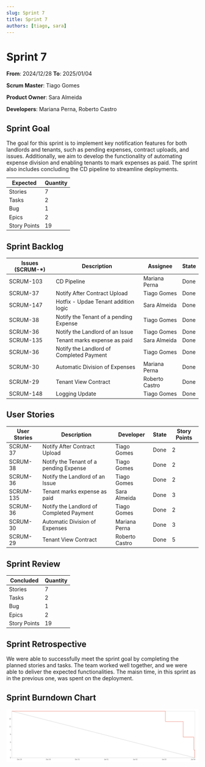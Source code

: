 ```yaml
---
slug: Sprint 7
title: Sprint 7
authors: [tiago, sara]
---
```


# Sprint 7

**From**: 2024/12/28
**To**: 2025/01/04

**Scrum Master**: Tiago Gomes

**Product Owner**: Sara Almeida

**Developers**: Mariana Perna, Roberto Castro

## Sprint Goal

The goal for this sprint is to implement key notification features for both landlords and tenants, such as pending expenses, contract uploads, and issues. Additionally, we aim to develop the functionality of automating expense division and enabling tenants to mark expenses as paid. The sprint also includes concluding the CD pipeline to streamline deployments.

| Expected     | Quantity |
| ------------ | -------- |
| Stories      | 7        |
| Tasks        | 2        |
| Bug          | 1        |
| Epics        | 2        |
| Story Points | 19       |

## Sprint Backlog

| Issues (SCRUM-\*)| Description                                  | Assignee          | State | 
| ---------------  | --------------------------------------------- | ---------------    | ----- | 
| SCRUM-103         | CD Pipeline               | Mariana Perna      | Done  |
| SCRUM-37         | Notify After Contract Upload    | Tiago Gomes       | Done  |
| SCRUM-147         | Hotfix - Updae Tenant addition logic        | Sara Almeida     | Done  |
| SCRUM-38        | Notify the Tenant of a pending Expense        | Tiago Gomes     | Done  |
| SCRUM-36        | Notify the Landlord of an Issue        | Tiago Gomes     | Done  |
| SCRUM-135         | Tenant marks expense as paid        | Sara Almeida     | Done  |
| SCRUM-36        | Notify the Landlord of Completed Payment        | Tiago Gomes     | Done  |
| SCRUM-30         | Automatic Division of Expenses        | Mariana Perna     | Done  |
| SCRUM-29         | Tenant View Contract       | Roberto Castro     | Done  |
| SCRUM-148         | Logging Update       | Tiago Gomes     | Done  |

## User Stories

| User Stories  | Description                    | Developer     | State | Story Points |
| --------------| ------------------------------ | ------------- | ----- | ------------ |
| SCRUM-37         | Notify After Contract Upload    | Tiago Gomes       | Done  | 2 |
| SCRUM-38        | Notify the Tenant of a pending Expense        | Tiago Gomes     | Done  | 2 |
| SCRUM-36        | Notify the Landlord of an Issue        | Tiago Gomes     | Done  | 2 |
| SCRUM-135         | Tenant marks expense as paid        | Sara Almeida     | Done  | 3 |
| SCRUM-36        | Notify the Landlord of Completed Payment        | Tiago Gomes     | Done  | 2 |
| SCRUM-30         | Automatic Division of Expenses        | Mariana Perna     | Done  | 3 |
| SCRUM-29         | Tenant View Contract       | Roberto Castro     | Done  | 5 |

## Sprint Review

| Concluded    | Quantity |
| ------------ | -------- |
| Stories      | 7        |
| Tasks        | 2        |
| Bug          | 1        |
| Epics        | 2        |
| Story Points | 19       |

## Sprint Retrospective

We were able to successfully meet the sprint goal by completing the planned stories and tasks. The team worked well together, and we were able to deliver the expected functionalities. The maisn time, in this sprint as in the previous one, was spent on the deployment.

## Sprint Burndown Chart

![Burndown Chart](../../static/img/sprint6.png)